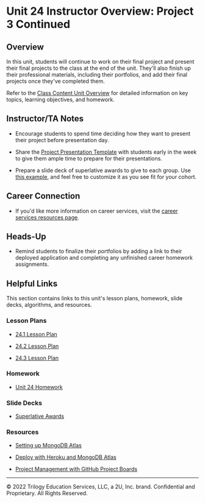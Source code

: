 # Unit 24 Instructor Overview: Project 3 Continued

## Overview

In this unit, students will continue to work on their final project and present their final projects to the class at the end of the unit. They'll also finish up their professional materials, including their portfolios, and add their final projects once they've completed them.

Refer to the [Class Content Unit Overview](../../../01-Class-Content/24-Project-3-Contd/README.md) for detailed information on key topics, learning objectives, and homework.

## Instructor/TA Notes

* Encourage students to spend time deciding how they want to present their project before presentation day.

* Share the [Project Presentation Template](https://docs.google.com/presentation/d/10QaO9KH8HtUXj__81ve0SZcpO5DbMbqqQr4iPpbwKks/edit?usp=sharing) with students early in the week to give them ample time to prepare for their presentations.

* Prepare a slide deck of superlative awards to give to each group. Use [this example](https://docs.google.com/presentation/d/1Tca5VT_S13ioFUO-pewh_g9dJaBQ9prg-vsRwMjyDXU/edit?usp=sharing), and feel free to customize it as you see fit for your cohort.

## Career Connection

* If you'd like more information on career services, visit the [career services resources page](https://careernetwork.2u.com/?utm_medium=Academics&utm_source=boot_camp/).

## Heads-Up

* Remind students to finalize their portfolios by adding a link to their deployed application and completing any unfinished career homework assignments.

## Helpful Links

This section contains links to this unit's lesson plans, homework, slide decks, algorithms, and resources.

### Lesson Plans

* [24.1 Lesson Plan](./01-Day/24.1-LESSON-PLAN.md)

* [24.2 Lesson Plan](./02-Day/24.2-LESSON-PLAN.md)
  
* [24.3 Lesson Plan](./03-Day/24.3-LESSON-PLAN.md)

### Homework

* [Unit 24 Homework](../../../01-Class-Content/24-Project-3-Contd/02-Homework/README.md)

### Slide Decks

* [Superlative Awards](https://docs.google.com/presentation/d/1Tca5VT_S13ioFUO-pewh_g9dJaBQ9prg-vsRwMjyDXU/edit?usp=sharing)

### Resources

* [Setting up MongoDB Atlas](https://coding-boot-camp.github.io/full-stack/mongodb/how-to-set-up-mongodb-atlas)

* [Deploy with Heroku and MongoDB Atlas](https://coding-boot-camp.github.io/full-stack/mongodb/deploy-with-heroku-and-mongodb-atlas)

* [Project Management with GitHub Project Boards](https://docs.github.com/en/github/managing-your-work-on-github/about-project-boards)

---
© 2022 Trilogy Education Services, LLC, a 2U, Inc. brand. Confidential and Proprietary. All Rights Reserved.
